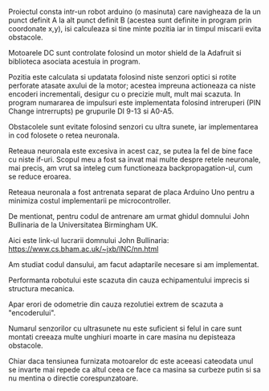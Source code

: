 Proiectul consta intr-un robot arduino (o masinuta) care navigheaza de la un punct definit A la alt punct definit B (acestea sunt definite in program prin coordonate x,y), isi calculeaza si tine minte pozitia iar in timpul miscarii evita obstacole.

Motoarele DC sunt controlate folosind un motor shield de la Adafruit si biblioteca asociata acestuia in program.

Pozitia este calculata si updatata folosind niste senzori optici si rotite perforate atasate axului de la motor; acestea impreuna actioneaza ca niste encoderi incrementali, desigur cu o precizie mult, mult mai scazuta. In program numararea de impulsuri este implementata folosind intreruperi (PIN Change intrerrupts) pe grupurile DI 9-13 si A0-A5.

Obstacolele sunt evitate folosind senzori cu ultra sunete, iar implementarea in cod folosete o retea neuronala.

Reteaua neuronala este excesiva in acest caz, se putea la fel de bine face cu niste if-uri. Scopul meu a fost sa invat mai multe despre retele neuronale, mai precis, am vrut sa inteleg cum functioneaza backpropagation-ul, cum se reduce eroarea.

Reteaua neuronala a fost antrenata separat de placa Arduino Uno pentru a minimiza costul implementarii pe microcontroller.

De mentionat, pentru codul de antrenare am urmat ghidul domnului John Bullinaria de la Universitatea Birmingham UK.

Aici este link-ul lucrarii domnului John Bullinaria: https://www.cs.bham.ac.uk/~jxb/INC/nn.html

Am studiat codul dansului, am facut adaptarile necesare si am implementat.

Performanta robotului este scazuta din cauza echipamentului imprecis si structura mecanica.

Apar erori de odometrie din cauza rezolutiei extrem de scazuta a "encoderului".

Numarul senzorilor cu ultrasunete nu este suficient si felul in care sunt montati creeaza multe unghiuri moarte in care masina nu depisteaza obstacole.

Chiar daca tensiunea furnizata motoarelor dc este aceeasi cateodata unul se invarte mai repede ca altul ceea ce face ca masina sa curbeze putin si sa nu mentina o directie corespunzatoare.
                                              

